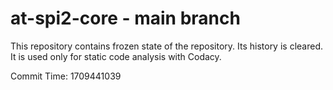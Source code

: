 # at-spi2-core - main branch

This repository contains frozen state of the repository.
Its history is cleared. It is used only for static code
analysis with Codacy.

Commit Time: 1709441039